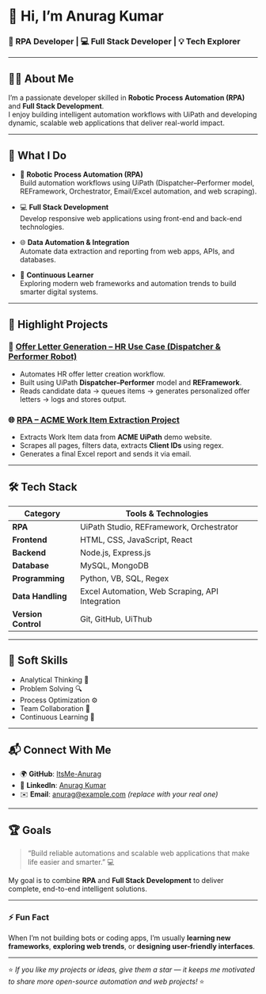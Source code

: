 # 👋 Hi, I’m Anurag Kumar

### 🤖 RPA Developer | 💻 Full Stack Developer | 💡 Tech Explorer

---

## 👨‍💻 About Me

I’m a passionate developer skilled in **Robotic Process Automation (RPA)** and **Full Stack Development**.  
I enjoy building intelligent automation workflows with UiPath and developing dynamic, scalable web applications that deliver real-world impact.

---

## 🧠 What I Do

- 💼 **Robotic Process Automation (RPA)**  
  Build automation workflows using UiPath (Dispatcher–Performer model, REFramework, Orchestrator, Email/Excel automation, and web scraping).  

- 💻 **Full Stack Development**  
  Develop responsive web applications using front-end and back-end technologies.

- 🌐 **Data Automation & Integration**  
  Automate data extraction and reporting from web apps, APIs, and databases.

- 💬 **Continuous Learner**  
  Exploring modern web frameworks and automation trends to build smarter digital systems.

---

## 🚀 Highlight Projects

### 🧾 [Offer Letter Generation – HR Use Case (Dispatcher & Performer Robot)](https://uithub.com/ItsMe-Anurag/Offer_letter_generation_HR_usecase_Performer_and_DispatcherRobot)
- Automates HR offer letter creation workflow.
- Built using UiPath **Dispatcher–Performer** model and **REFramework**.
- Reads candidate data → queues items → generates personalized offer letters → logs and stores output.

### 🌐 [RPA – ACME Work Item Extraction Project](https://uithub.com/ItsMe-Anurag/RPA-Projects)
- Extracts Work Item data from **ACME UiPath** demo website.
- Scrapes all pages, filters data, extracts **Client IDs** using regex.
- Generates a final Excel report and sends it via email.

---

## 🛠️ Tech Stack

| Category | Tools & Technologies |
|-----------|----------------------|
| **RPA** | UiPath Studio, REFramework, Orchestrator |
| **Frontend** | HTML, CSS, JavaScript, React |
| **Backend** | Node.js, Express.js |
| **Database** | MySQL, MongoDB |
| **Programming** | Python, VB, SQL, Regex |
| **Data Handling** | Excel Automation, Web Scraping, API Integration |
| **Version Control** | Git, GitHub, UiThub |

---

## 🧩 Soft Skills

- Analytical Thinking 🧠  
- Problem Solving 🔍  
- Process Optimization ⚙️  
- Team Collaboration 🤝  
- Continuous Learning 📘  

---

## 📬 Connect With Me

- 🌍 **GitHub**: [ItsMe-Anurag](https://github.com/ItsMe-Anurag)  
- 💼 **LinkedIn**: [Anurag Kumar](https://www.linkedin.com/in/anurag1224)  
- ✉️ **Email**: anurag@example.com *(replace with your real one)*  

---

## 🏆 Goals

> “Build reliable automations and scalable web applications that make life easier and smarter.” 💻  

My goal is to combine **RPA** and **Full Stack Development** to deliver complete, end-to-end intelligent solutions.

---

### ⚡ Fun Fact
When I’m not building bots or coding apps, I’m usually **learning new frameworks**, **exploring web trends**, or **designing user-friendly interfaces**.

---

⭐️ *If you like my projects or ideas, give them a star — it keeps me motivated to share more open-source automation and web projects!* ⭐️
